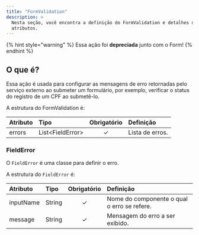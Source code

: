 ```yaml
---
title: "FormValidation"
description: >
  Nesta seção, você encontra a definição do FormValidation e detalhes de seus
  atributos.
---
```


{% hint style="warning" %}
Essa ação foi **depreciada** junto com o Form!
{% endhint %}

## O que é?

Essa ação é usada para configurar as mensagens de erro retornadas pelo serviço externo ao submeter um formulário, por exemplo, verificar o status do registro de um CPF ao submetê-lo.

A estrutura do FormValidation é:

| **Atributo** | **Tipo** | Obrigatório | **Definição** |
| :--- | :--- | :---: | :--- |
| errors | List&lt;FieldError&gt; | ✓ | Lista de erros. |

### FieldError

O `FieldError` é uma classe para definir o erro.

A estrutura do `FieldError` é:

| **Atributo** | **Tipo** | Obrigatório | **Definição** |
| :--- | :--- | :---: | :--- |
| inputName | String | ✓ | Nome do componente o qual o erro se refere. |
| message | String | ✓ | Mensagem do erro a ser exibido. |

